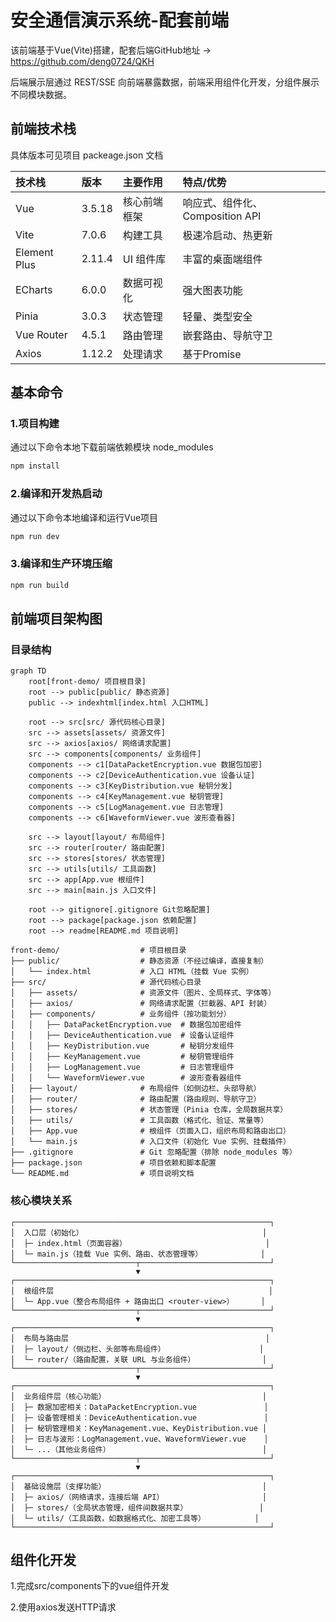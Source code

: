 # 安全通信演示系统-配套前端

该前端基于Vue(Vite)搭建，配套后端GitHub地址 -> https://github.com/deng0724/QKH

后端展示层通过 REST/SSE 向前端暴露数据，前端采用组件化开发，分组件展示不同模块数据。

## 前端技术栈

具体版本可见项目 packeage.json 文档

| 技术栈       | 版本   | 主要作用     | 特点/优势                       |
| :----------- | :----- | :----------- | :------------------------------ |
| Vue          | 3.5.18 | 核心前端框架 | 响应式、组件化、Composition API |
| Vite         | 7.0.6  | 构建工具     | 极速冷启动、热更新              |
| Element Plus | 2.11.4 | UI 组件库    | 丰富的桌面端组件                |
| ECharts      | 6.0.0  | 数据可视化   | 强大图表功能                    |
| Pinia        | 3.0.3  | 状态管理     | 轻量、类型安全                  |
| Vue Router   | 4.5.1  | 路由管理     | 嵌套路由、导航守卫              |
| Axios        | 1.12.2 | 处理请求     | 基于Promise                     |

## 基本命令

### 1.项目构建

通过以下命令本地下载前端依赖模块 node_modules

```sh
npm install
```

### 2.编译和开发热启动

通过以下命令本地编译和运行Vue项目

```sh
npm run dev
```

### 3.编译和生产环境压缩

```sh
npm run build
```

## 前端项目架构图

### 目录结构

```mermaid
graph TD
    root[front-demo/ 项目根目录]
    root --> public[public/ 静态资源]
    public --> indexhtml[index.html 入口HTML]
    
    root --> src[src/ 源代码核心目录]
    src --> assets[assets/ 资源文件]
    src --> axios[axios/ 网络请求配置]
    src --> components[components/ 业务组件]
    components --> c1[DataPacketEncryption.vue 数据包加密]
    components --> c2[DeviceAuthentication.vue 设备认证]
    components --> c3[KeyDistribution.vue 秘钥分发]
    components --> c4[KeyManagement.vue 秘钥管理]
    components --> c5[LogManagement.vue 日志管理]
    components --> c6[WaveformViewer.vue 波形查看器]
    
    src --> layout[layout/ 布局组件]
    src --> router[router/ 路由配置]
    src --> stores[stores/ 状态管理]
    src --> utils[utils/ 工具函数]
    src --> app[App.vue 根组件]
    src --> main[main.js 入口文件]
    
    root --> gitignore[.gitignore Git忽略配置]
    root --> package[package.json 依赖配置]
    root --> readme[README.md 项目说明]
```

```
front-demo/                  # 项目根目录
├── public/                  # 静态资源（不经过编译，直接复制）
│   └── index.html           # 入口 HTML（挂载 Vue 实例）
├── src/                     # 源代码核心目录
│   ├── assets/              # 资源文件（图片、全局样式、字体等）
│   ├── axios/               # 网络请求配置（拦截器、API 封装）
│   ├── components/          # 业务组件（按功能划分）
│   │   ├── DataPacketEncryption.vue  # 数据包加密组件
│   │   ├── DeviceAuthentication.vue  # 设备认证组件
│   │   ├── KeyDistribution.vue       # 秘钥分发组件
│   │   ├── KeyManagement.vue         # 秘钥管理组件
│   │   ├── LogManagement.vue         # 日志管理组件
│   │   └── WaveformViewer.vue        # 波形查看器组件
│   ├── layout/              # 布局组件（如侧边栏、头部导航）
│   ├── router/              # 路由配置（路由规则、导航守卫）
│   ├── stores/              # 状态管理（Pinia 仓库，全局数据共享）
│   ├── utils/               # 工具函数（格式化、验证、常量等）
│   ├── App.vue              # 根组件（页面入口，组织布局和路由出口）
│   └── main.js              # 入口文件（初始化 Vue 实例、挂载插件）
├── .gitignore               # Git 忽略配置（排除 node_modules 等）
├── package.json             # 项目依赖和脚本配置
└── README.md                # 项目说明文档
```

### 核心模块关系

```
┌─────────────────────────────────────────────────────────┐
│  入口层（初始化）                                        │
│  ├─ index.html（页面容器）                               │
│  └─ main.js（挂载 Vue 实例、路由、状态管理等）             │
└───────────────────────────┬─────────────────────────────┘
                            ▼
┌─────────────────────────────────────────────────────────┐
│  根组件层                                                │
│  └─ App.vue（整合布局组件 + 路由出口 <router-view>）      │
└───────────────────────────┬─────────────────────────────┘
                            ▼
┌─────────────────────────────────────────────────────────┐
│  布局与路由层                                            │
│  ├─ layout/（侧边栏、头部等布局组件）                     │
│  └─ router/（路由配置，关联 URL 与业务组件）               │
└───────────────────────────┬─────────────────────────────┘
                            ▼
┌─────────────────────────────────────────────────────────┐
│  业务组件层（核心功能）                                   │
│  ├─ 数据加密相关：DataPacketEncryption.vue               │
│  ├─ 设备管理相关：DeviceAuthentication.vue               │
│  ├─ 秘钥管理相关：KeyManagement.vue、KeyDistribution.vue │
│  ├─ 日志与波形：LogManagement.vue、WaveformViewer.vue    │
│  └─ ...（其他业务组件）                                  │
└───────────────────────────┬─────────────────────────────┘
                            ▼
┌─────────────────────────────────────────────────────────┐
│  基础设施层（支撑功能）                                   │
│  ├─ axios/（网络请求，连接后端 API）                      │
│  ├─ stores/（全局状态管理，组件间数据共享）                │
│  └─ utils/（工具函数，如数据格式化、加密工具等）           │
└─────────────────────────────────────────────────────────┘
```

## 组件化开发

1.完成src/components下的vue组件开发

2.使用axios发送HTTP请求




